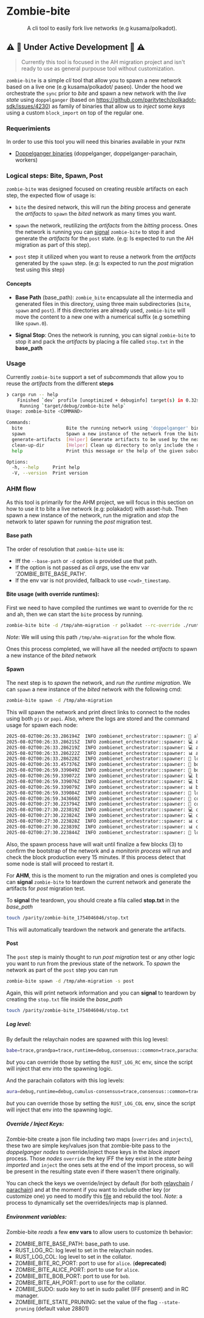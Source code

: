# Zombie-bite

<div align="center">
<p>A cli tool to easily fork live networks (e.g kusama/polkadot).</p>
</div>

## :warning: :construction: Under Active Development :construction: :warning:

> Currently this tool is focused in the AH migration project and isn't ready to use as general purpouse tool without customization.


`zombie-bite` is a simple _cli_ tool that allow you to spawn a new network based on a live one (e.g kusama/polkadot/ paseo). Under the hood we orchestrate the `sync` prior to _bite_ and spawn a new network with the _live state_ using `doppelganger` (based on https://github.com/paritytech/polkadot-sdk/issues/4230) as family of binaries that allow us to _inject_ some _keys_ using a custom `block_import` on top of the regular one.


### Requerimients

In order to use this tool you will need this binaries available in your `PATH`

 - [Doppelganger binaries](https://github.com/paritytech/doppelganger-wrapper) (doppelganger, doppelganger-parachain, workers)

### Logical steps: Bite, Spawn, Post

`zombie-bite` was designed focused on creating reusble artifacts on each step, the expected flow  of usage is:

- `bite` the desired network, this will run the _biting_ process and generate the _artifacts_ to `spawn` the _bited_ network as many times you want.

- `spawn` the network, reutilizing the _artifacts_ from the _bitting_ process. Ones the network is running you can [signal](#signal-stop) `zombie-bite` to stop it and generate the _artifacts_ for the `post` state.
(e.g: Is expected to run the AH migration as part of this step).

- `post` step it utilized when you want to reuse a network from the _artifacts_ generated by the `spawn` step. (e.g: Is expected to run the _post_ migration test using this step)

#### Concepts
- <a id="base_path"></a> __Base Path__ (base_path): `zombie_bite` encapsulate all the intermedia and generated files in this directory, using three main subdirectories (`bite`, `spawn` and `post`).
If this directories are already used, `zombie-bite` will move the content to a new one with a numerical suffix (e.g something like `spawn.0`).

- <a id="signal-stop"></a>__Signal Stop__: Ones the network is running, you can signal `zombie-bite` to stop it and pack the _artifacts_ by placing a file called `stop.txt` in the __base_path__

### Usage

Currently `zombie-bite` support a set of _subcommands_ that allow you to reuse the _artifacts_ from the different __steps__

```sh
❯ cargo run -- help
    Finished `dev` profile [unoptimized + debuginfo] target(s) in 0.32s
     Running `target/debug/zombie-bite help`
Usage: zombie-bite <COMMAND>

Commands:
  bite                Bite the running network using 'doppelganger' binaries, and generate the artifacts for spawning
  spawn               Spawn a new instance of the network from the bite step
  generate-artifacts  [Helper] Generate artifacts to be used by the next step (only 'spawn' and 'post' allowed)
  clean-up-dir        [Helper] Clean up directory to only include the needed artifacts
  help                Print this message or the help of the given subcommand(s)

Options:
  -h, --help     Print help
  -V, --version  Print version
```


### AHM flow

As this tool is primarily for the AHM project, we will focus in this section on how to use it to bite a live network (e.g: polakadot) with asset-hub. Then spawn a new instance of the network, run the migration and _stop_ the network to later spawn for running the _post_ migration test.

#### Base path

The order of resolution that `zombie-bite` use is:
- Iff the `--base-path` or `-d` option is provided use that path.
- If the option is not passed as _cli args_, use the env var 'ZOMBIE_BITE_BASE_PATH'.
- If the env var is not provided, fallback to use `<cwd>_timestamp`.

#### Bite usage (with override runtimes):

First we need to have compiled the runtimes we want to override for the rc and ah, then we can start the `bite` process by running.

```sh
zombie-bite bite -d /tmp/ahm-migration -r polkadot --rc-override ./runtime_wasm/polkadot_runtime.compact.compressed.wasm --ah-override ./runtime_wasm/asset_hub_polkadot_runtime.compact.compressed.wasm
```

_Note_: We will using this path `/tmp/ahm-migration` for the whole flow.

Ones this process completed, we will have all the needed _artifacts_ to spawn a new instance of the _bited_ network

#### Spawn

The next step is to _spawn_ the network, and _run the runtime migration_. We can `spawn` a new instance of the _bited_ network with the following cmd:

```bash
zombie-bite spawn -d /tmp/ahm-migration
```

This will spawn the network and print direct links to connect to the nodes using both `pjs` or `papi`. Also, where the logs are stored and the command usage for spawn each node:

```bash
2025-08-02T00:26:33.286194Z  INFO zombienet_orchestrator::spawner: 🚀 alice, should be running now
2025-08-02T00:26:33.286215Z  INFO zombienet_orchestrator::spawner: 💻 alice: direct link (pjs) https://polkadot.js.org/apps/?rpc=ws://127.0.0.1:60568#/explorer
2025-08-02T00:26:33.286219Z  INFO zombienet_orchestrator::spawner: 💻 alice: direct link (papi) https://dev.papi.how/explorer#networkId=custom&endpoint=ws://127.0.0.1:60568
2025-08-02T00:26:33.286222Z  INFO zombienet_orchestrator::spawner: 📊 alice: metrics link http://127.0.0.1:56245/metrics
2025-08-02T00:26:33.286228Z  INFO zombienet_orchestrator::spawner: 📓 logs cmd: tail -f /parity/zombie-bite_1754046046/post/alice/alice.log
2025-08-02T00:26:33.457376Z  INFO zombienet_orchestrator::spawner: 🚀 bob, spawning.... with command: doppelganger --chain /parity/zombie-bite_1754046046/post/bob/cfg/polkadot.json --name bob --rpc-cors all --rpc-methods unsafe --node-key 81b637d8fcd2c6da6359e6963113a1170de795e4b725b84d1e0b4cfd9ec58ce9 --no-telemetry --prometheus-external --validator --insecure-validator-i-know-what-i-do --prometheus-port 56250 --rpc-port 56249 --listen-addr /ip4/0.0.0.0/tcp/56251/ws --base-path /parity/zombie-bite_1754046046/post/bob/data --bootnodes /ip4/127.0.0.1/tcp/56246/ws/p2p/12D3KooWQCkBm1BYtkHpocxCwMgR8yjitEeHGx8spzcDLGt2gkBm -l=babe=trace,grandpa=info,runtime=trace,consensus::common=trace,parachain=debug --discover-local --allow-private-ip --no-hardware-benchmarks
2025-08-02T00:26:59.339049Z  INFO zombienet_orchestrator::spawner: 🚀 bob, should be running now
2025-08-02T00:26:59.339072Z  INFO zombienet_orchestrator::spawner: 💻 bob: direct link (pjs) https://polkadot.js.org/apps/?rpc=ws://127.0.0.1:56249#/explorer
2025-08-02T00:26:59.339076Z  INFO zombienet_orchestrator::spawner: 💻 bob: direct link (papi) https://dev.papi.how/explorer#networkId=custom&endpoint=ws://127.0.0.1:56249
2025-08-02T00:26:59.339079Z  INFO zombienet_orchestrator::spawner: 📊 bob: metrics link http://127.0.0.1:56250/metrics
2025-08-02T00:26:59.339084Z  INFO zombienet_orchestrator::spawner: 📓 logs cmd: tail -f /parity/zombie-bite_1754046046/post/bob/bob.log
2025-08-02T00:26:59.343660Z  INFO zombienet_orchestrator::spawner: 🚀 collator, spawning.... with command: doppelganger-parachain --chain /parity/zombie-bite_1754046046/post/collator/cfg/1000.json --name collator --rpc-cors all --rpc-methods unsafe --node-key 53cf10627db4ce8abcddad56fc510cdfc58bfe587b0cbb6772f1f0727266e565 --prometheus-external --collator --prometheus-port 56255 --rpc-port 60569 --listen-addr /ip4/0.0.0.0/tcp/56256/ws --base-path /parity/zombie-bite_1754046046/post/collator/data --relay-chain-rpc-urls ws://127.0.0.1:60568 -l=aura=debug,runtime=debug,cumulus-consensus=trace,consensus::common=trace,parachain::collation-generation=trace,parachain::collator-protocol=trace,parachain=debug,xcm=trace --force-authoring --discover-local --allow-private-ip --no-hardware-benchmarks -- --base-path /parity/zombie-bite_1754046046/post/collator/relay-data --chain /parity/zombie-bite_1754046046/post/collator/cfg/polkadot.json --execution wasm --port 56252 --prometheus-port 56253
2025-08-02T00:27:30.223794Z  INFO zombienet_orchestrator::spawner: 🚀 collator, should be running now
2025-08-02T00:27:30.223819Z  INFO zombienet_orchestrator::spawner: 💻 collator: direct link (pjs) https://polkadot.js.org/apps/?rpc=ws://127.0.0.1:60569#/explorer
2025-08-02T00:27:30.223824Z  INFO zombienet_orchestrator::spawner: 💻 collator: direct link (papi) https://dev.papi.how/explorer#networkId=custom&endpoint=ws://127.0.0.1:60569
2025-08-02T00:27:30.223828Z  INFO zombienet_orchestrator::spawner: 📊 collator: metrics link http://127.0.0.1:56255/metrics
2025-08-02T00:27:30.223839Z  INFO zombienet_orchestrator::spawner: 📊 collator: collator full-node metrics link http://127.0.0.1:56253/metrics
2025-08-02T00:27:30.223844Z  INFO zombienet_orchestrator::spawner: 📓 logs cmd: tail -f /parity/zombie-bite_1754046046/post/collator/collator.log
```

Also, the spawn process have will wait until finalize a few blocks (3) to confirm the bootstrap of the network and a _monitorin process_ will run and check the block production every 15 minutes.
If this process detect that some node is stall will proceed to restart it.

For __AHM__, this is the moment to run the migration and ones is completed you can __signal__ `zombie-bite` to teardown the current network and generate the artifacts for _post_ migration test.

To __signal__ the teardown, you should create a fila called __stop.txt__ in the _base_path_

```bash
touch /parity/zombie-bite_1754046046/stop.txt
```

This will automatically teardown the network and generate the artifacts.

#### Post

The `post` step is mainly thought to run _post migration_ test or any other logic you want to run from the previous state of the network.
To _spawn_ the network as part of the `post` step you can run

```bash
zombie-bite spawn -d /tmp/ahm-migration -s post
```

Again, this will print network information and you can __signal__ to teardown by creating the `stop.txt` file inside the _base_path_

```bash
touch /parity/zombie-bite_1754046046/stop.txt
```



##### Log level:

By default the relaychain nodes are spawned with this log levesl:

```sh
babe=trace,grandpa=trace,runtime=debug,consensus::common=trace,parachain=debug,sync=debug
```
_but_ you can override those by setting the `RUST_LOG_RC` env, since the script will inject that env into the spawning logic.

And the parachain collators with this log levels:

```sh
aura=debug,runtime=debug,cumulus-consensus=trace,consensus::common=trace,parachain::collation-generation=trace,parachain::collator-protocol=trace,parachain=debug,xcm=trace
```
_but_ you can override those by setting the `RUST_LOG_COL` env, since the script will inject that env into the spawning logic.


##### Override / Inject Keys:

Zombie-bite create a json file including two maps (`overrides` and `injects`), these two are simple key/values json that zombie-bite pass to the _doppelganger nodes_ to override/inject those keys in the _block import_ process. Those _nodes_ `override` the key IFF the key exist in the _state being imported_ and `inject` the ones sets at the end of the import process, so will be present in the resulting state even if there wasen't there originally.

You can check the keys we override/inject by default (for both [relaychain](https://github.com/pepoviola/zombie-bite/blob/main/src/overrides.rs#L8) / [parachain](https://github.com/pepoviola/zombie-bite/blob/main/src/overrides.rs#L136)) and at the moment if you want to include other key (or customize one) yo need to modify this [file](https://github.com/pepoviola/zombie-bite/blob/main/src/overrides.rs) and rebuild the tool. _Note_: a process to dynamically set the overrides/injects map is planned.

##### Environment variables:

Zombie-bite _reads_ a few __env vars__ to allow users to customize th behavior:

- ZOMBIE_BITE_BASE_PATH: base_path to use.
- RUST_LOG_RC: log level to set in the relaychain nodes.
- RUST_LOG_COL: log level to set in the collator.
- ZOMBIE_BITE_RC_PORT: port to use for `alice`. (__deprecated__)
- ZOMBIE_BITE_ALICE_PORT: port to use for `alice`.
- ZOMBIE_BITE_BOB_PORT: port to use for `bob`.
- ZOMBIE_BITE_AH_PORT: port to use for the collator.
- ZOMBIE_SUDO: sudo key to set in sudo pallet (IFF present) and in RC manager.
- ZOMBIE_BITE_STATE_PRUNING: set the value of the flag `--state-pruning` (default value 28801)
